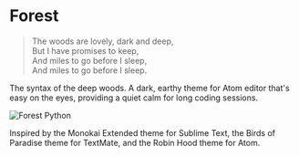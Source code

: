 # Forest

> The woods are lovely, dark and deep,  
> But I have promises to keep,  
> And miles to go before I sleep,  
> And miles to go before I sleep.

The syntax of the deep woods. A dark, earthy theme for Atom editor that's easy on the eyes, providing a quiet calm for long coding sessions.

![Forest Python](http://i.imgur.com/WYmW47E.png)

Inspired by the Monokai Extended theme for Sublime Text, the Birds of Paradise theme for TextMate, and the Robin Hood theme for Atom.
